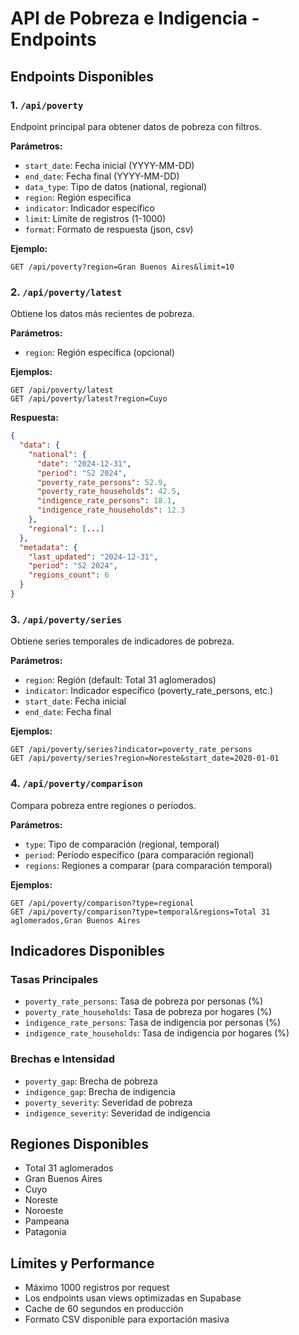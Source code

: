 # API de Pobreza e Indigencia - Endpoints

## Endpoints Disponibles

### 1. `/api/poverty`
Endpoint principal para obtener datos de pobreza con filtros.

**Parámetros:**
- `start_date`: Fecha inicial (YYYY-MM-DD)
- `end_date`: Fecha final (YYYY-MM-DD)
- `data_type`: Tipo de datos (national, regional)
- `region`: Región específica
- `indicator`: Indicador específico
- `limit`: Límite de registros (1-1000)
- `format`: Formato de respuesta (json, csv)

**Ejemplo:**
```
GET /api/poverty?region=Gran Buenos Aires&limit=10
```

### 2. `/api/poverty/latest`
Obtiene los datos más recientes de pobreza.

**Parámetros:**
- `region`: Región específica (opcional)

**Ejemplos:**
```
GET /api/poverty/latest
GET /api/poverty/latest?region=Cuyo
```

**Respuesta:**
```json
{
  "data": {
    "national": {
      "date": "2024-12-31",
      "period": "S2 2024",
      "poverty_rate_persons": 52.9,
      "poverty_rate_households": 42.5,
      "indigence_rate_persons": 18.1,
      "indigence_rate_households": 12.3
    },
    "regional": [...]
  },
  "metadata": {
    "last_updated": "2024-12-31",
    "period": "S2 2024",
    "regions_count": 6
  }
}
```

### 3. `/api/poverty/series`
Obtiene series temporales de indicadores de pobreza.

**Parámetros:**
- `region`: Región (default: Total 31 aglomerados)
- `indicator`: Indicador específico (poverty_rate_persons, etc.)
- `start_date`: Fecha inicial
- `end_date`: Fecha final

**Ejemplos:**
```
GET /api/poverty/series?indicator=poverty_rate_persons
GET /api/poverty/series?region=Noreste&start_date=2020-01-01
```

### 4. `/api/poverty/comparison`
Compara pobreza entre regiones o períodos.

**Parámetros:**
- `type`: Tipo de comparación (regional, temporal)
- `period`: Período específico (para comparación regional)
- `regions`: Regiones a comparar (para comparación temporal)

**Ejemplos:**
```
GET /api/poverty/comparison?type=regional
GET /api/poverty/comparison?type=temporal&regions=Total 31 aglomerados,Gran Buenos Aires
```

## Indicadores Disponibles

### Tasas Principales
- `poverty_rate_persons`: Tasa de pobreza por personas (%)
- `poverty_rate_households`: Tasa de pobreza por hogares (%)
- `indigence_rate_persons`: Tasa de indigencia por personas (%)
- `indigence_rate_households`: Tasa de indigencia por hogares (%)

### Brechas e Intensidad
- `poverty_gap`: Brecha de pobreza
- `indigence_gap`: Brecha de indigencia
- `poverty_severity`: Severidad de pobreza
- `indigence_severity`: Severidad de indigencia

## Regiones Disponibles
- Total 31 aglomerados
- Gran Buenos Aires
- Cuyo
- Noreste
- Noroeste
- Pampeana
- Patagonia

## Límites y Performance
- Máximo 1000 registros por request
- Los endpoints usan views optimizadas en Supabase
- Cache de 60 segundos en producción
- Formato CSV disponible para exportación masiva